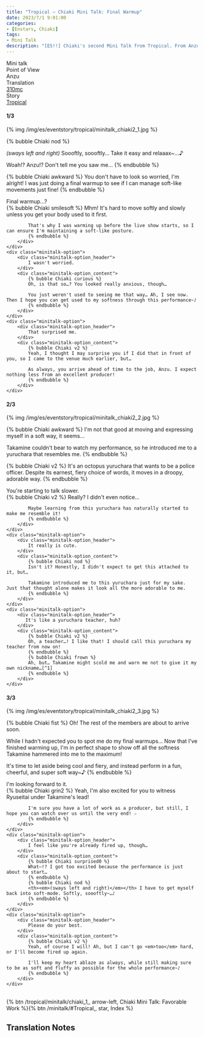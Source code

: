 ```yaml
---
title: "Tropical – Chiaki Mini Talk: Final Warmup"
date: 2023/7/1 9:01:00
categories:
- [Enstars, Chiaki]
tags:
- Mini Talk
description: "[ES!!] Chiaki's second Mini Talk from Tropical. From Anzu's POV."
---
```

<div class="three-wrapper" style="--storyColor:#965e7d;--storyColor-rgb:150,94,125;--storyColor-h:326.8;--storyColor-s: 23%;--storyColor-l:47.8%;">
    <div class="info-area">
        <div class="info">
            <div class="info-item characters">
                <div class="label">
                    Mini talk
                </div>
                <div class="value">
								<a href="/categories/Enstars/Chiaki" character="Chiaki"></a>
                </div>
            </div>
            <div class="info-item one">
                <div class="label">
                    Point of View
                </div>
                <div class="value">
                    Anzu
                </div>
            </div>
            <div class="info-item two">
                <div class="label">
                    Translation
                </div>
                <div class="value">
                    <a href="/about">310mc</a>
                </div>
            </div>
            <div class="info-item three">
                <div class="label">
                   Story
                </div>
                <div class="value">
                    <a href="/tropical">Tropical</a>
                </div>
            </div>
        </div>
    </div>
</div>

<!-- more -->

#### <div mt="rare"></div> 1/3

{% img /img/es/eventstory/tropical/minitalk_chiaki2_1.jpg %}

{% bubble Chiaki nod %}
<th><em>(sways left and right)</em></th> Soooftly, soooftly… Take it easy and relaaax~…♪

Woah!? Anzu!? Don't tell me you saw me…
{% endbubble %}

{% bubble Chiaki awkward %}
You don't have to look so worried, I'm alright! I was just doing a final warmup to see if I can manage soft-like movements just fine!
{% endbubble %}

<div class="minitalk" character="Anzu">
    <div class="minitalk-option">
        <div class="minitalk-option_header">
            Final warmup…?
        </div>
        <div class="minitalk-option_content">
            {% bubble Chiaki smilesoft %}
            Mhm! It's hard to move softly and slowly unless you get your body used to it first.

            That's why I was warming up before the live show starts, so I can ensure I'm maintaining a soft-like posture.
			{% endbubble %}
        </div>
    </div>
    <div class="minitalk-option">
        <div class="minitalk-option_header">
            I wasn't worried.
        </div>
        <div class="minitalk-option_content">
            {% bubble Chiaki curious %}
            Oh, is that so…? You looked really anxious, though…

            You just weren't used to seeing me that way… Ah, I see now. Then I hope you can get used to my softness through this performance~♪
			{% endbubble %}
        </div>
    </div>
    <div class="minitalk-option">
        <div class="minitalk-option_header">
            That surprised me.
        </div>
        <div class="minitalk-option_content">
            {% bubble Chiaki v2 %}
            Yeah, I thought I may surprise you if I did that in front of you, so I came to the venue much earlier, but…

            As always, you arrive ahead of time to the job, Anzu. I expect nothing less from an excellent producer!
			{% endbubble %}
        </div>
    </div>
</div>

#### <div mt="rare"></div> 2/3

{% img /img/es/eventstory/tropical/minitalk_chiaki2_2.jpg %}

{% bubble Chiaki awkward %}
I'm not that good at moving and expressing myself in a soft way, it seems…

Takamine couldn't bear to watch my performance, so he introduced me to a yuruchara that resembles me.
{% endbubble %}

{% bubble Chiaki v2 %}
It's an octopus yuruchara that wants to be a police officer. Despite its earnest, fiery choice of words, it moves in a droopy, adorable way.
{% endbubble %}

<div class="minitalk" character="Anzu">
    <div class="minitalk-option">
        <div class="minitalk-option_header">
            You're starting to talk slower.
        </div>
        <div class="minitalk-option_content">
            {% bubble Chiaki v2 %}
            Really? I didn't even notice…

            Maybe learning from this yuruchara has naturally started to make me resemble it!
			{% endbubble %}
        </div>
    </div>
    <div class="minitalk-option">
        <div class="minitalk-option_header">
            It really is cute.
        </div>
        <div class="minitalk-option_content">
            {% bubble Chiaki nod %}
            Isn't it? Honestly, I didn't expect to get this attached to it, but…

            Takamine introduced me to this yuruchara just for my sake. Just that thought alone makes it look all the more adorable to me.
			{% endbubble %}
        </div>
    </div>
    <div class="minitalk-option">
        <div class="minitalk-option_header">
           It's like a yuruchara teacher, huh?
        </div>
        <div class="minitalk-option_content">
            {% bubble Chiaki v2 %}
            Oh, a teacher…! I like that! I should call this yuruchara my teacher from now on!
            {% endbubble %}
            {% bubble Chiaki frown %}
            Ah, but… Takamine might scold me and warn me not to give it my own nickname…[^1]
			{% endbubble %}
        </div>
    </div>
</div>

#### <div mt="rare"></div> 3/3

{% img /img/es/eventstory/tropical/minitalk_chiaki2_3.jpg %}

{% bubble Chiaki fist %}
Oh! The rest of the members are about to arrive soon.

While I hadn't expected you to spot me do my final warmups… Now that I've finished warming up, I'm in perfect shape to show off all the softness Takamine hammered into me to the maximum!

It's time to let aside being cool and fiery, and instead perform in a fun, cheerful, and super soft way~♪
{% endbubble %}

<div class="minitalk" character="Anzu">
    <div class="minitalk-option">
        <div class="minitalk-option_header">
          I'm looking forward to it.
        </div>
        <div class="minitalk-option_content">
            {% bubble Chiaki grin2 %}
            Yeah, I'm also excited for you to witness Ryuseitai under Takamine's lead!

            I'm sure you have a lot of work as a producer, but still, I hope you can watch over us until the very end! ☆
			{% endbubble %}
        </div>
    </div>
    <div class="minitalk-option">
        <div class="minitalk-option_header">
            I feel like you're already fired up, though…
        </div>
        <div class="minitalk-option_content">
            {% bubble Chiaki surprised0 %}
            What—!? I got too excited because the performance is just about to start…
            {% endbubble %}
            {% bubble Chiaki nod %}
            <th><em>(sways left and right)</em></th> I have to get myself back into soft-mode. Softly, soooftly~…♪
			{% endbubble %}
        </div>
    </div>
    <div class="minitalk-option">
        <div class="minitalk-option_header">
            Please do your best.
        </div>
        <div class="minitalk-option_content">
            {% bubble Chiaki v2 %}
            Yeah, of course I will! Ah, but I can't go <em>too</em> hard, or I'll become fired up again.

            I'll keep my heart ablaze as always, while still making sure to be as soft and fluffy as possible for the whole performance~♪
			{% endbubble %}
        </div>
    </div>
</div>
<br>
<div toc>{% btn /tropical/minitalk/chiaki_1,, arrow-left, Chiaki Mini Talk: Favorable Work %}{% btn /minitalk/#Tropical,, star, Index %}</div>

## Translation Notes

[^1]: Random fun fact, in Enstars!! Basic, he activates a FEVER UP on this answer.
